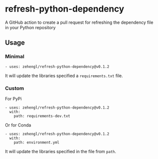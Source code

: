 # refresh-python-dependency

A GitHub action to create a pull request for refreshing the dependency file in your Python repository

## Usage

### Minimal

    - uses: zehengl/refresh-python-dependency@v0.1.2

It will update the libraries specified a `requirements.txt` file.

### Custom

For PyPi

    - uses: zehengl/refresh-python-dependency@v0.1.2
      with:
        path: requirements-dev.txt

Or for Conda

    - uses: zehengl/refresh-python-dependency@v0.1.2
      with:
        path: environment.yml

It will update the libraries specified in the file from `path`.
